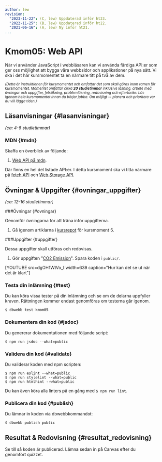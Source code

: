 ```yaml
---
author: lew
revision:
  "2023-11-22": (C, lew) Uppdaterad inför ht23.
  "2022-11-25": (B, lew) Uppdaterad inför ht22.
  "2021-06-16": (A, lew) Ny inför ht21.
...
```


# Kmom05: Web API

När vi använder JavaScript i webbläsaren kan vi använda färdiga API:er som ger oss möjlighet att bygga våra webbsidor och applikationer på nya sätt. Vi ska i det här kursmomentet ta en närmare titt på två av dem.

<!--more-->

<small><i>(Detta är instruktionen för kursmomentet och omfattar det som skall göras inom ramen för kursmomentet. Momentet omfattar cirka **20 studietimmar** inklusive läsning, arbete med övningar och uppgifter, felsökning, problemlösning, redovisning och eftertanke. Läs igenom hela kursmomentet innan du börjar jobba. Om möjligt -- planera och prioritera var du vill lägga tiden.)</i></small>

## Läsanvisningar {#lasanvisningar}

_(ca: 4-6 studietimmar)_

### MDN {#mdn}

Skaffa en överblick av följande:

1. [Web API på mdn](https://developer.mozilla.org/en-US/docs/Web/API).

Där finns en hel del listade API:er. I detta kursmoment ska vi titta närmare på [fetch API](https://developer.mozilla.org/en-US/docs/Web/API/Fetch_API) och [Web Storage API](https://developer.mozilla.org/en-US/docs/Web/API/Web_Storage_API).

## Övningar & Uppgifter {#ovningar_uppgifter}

_(ca: 12-16 studietimmar)_

###Övningar {#ovningar}

Genomför övningarna för att träna inför uppgifterna.

1. Gå igenom artiklarna i [kursrepot](https://github.com/dbwebb-se/js-v2/tree/master/components/05) för kursmoment 5.

###Uppgifter {#uppgifter}

Dessa uppgifter skall utföras och redovisas.

1. Gör uppgiften "[CO2 Emission](https://github.com/dbwebb-se/js-v2/blob/master/components/05/assignment-1.md)". Spara koden i `public/`.


[YOUTUBE src=dgOH1WtVo_I width=639 caption="Hur kan det se ut när det är klart"]

### Testa din inlämning {#test}

Du kan köra vissa tester på din inlämning och se om de delarna uppfyller kraven. Rättningen kommer endast genomföras om testerna går igenom.

```console
$ dbwebb test kmom05
```

### Dokumentera din kod {#jsdoc}

Du genererar dokumentationen med följande script:

```console
$ npm run jsdoc --what=public
```


### Validera din kod {#validate}

Du validerar koden med npm scripten:

```console
$ npm run eslint --what=public
$ npm run stylelint --what=public
$ npm run htmlhint --what=public
```

Du kan även köra alla linters på en gång med `$ npm run lint`.


### Publicera din kod {#publish}

Du lämnar in koden via dbwebbkommandot:

```console
$ dbwebb publish public
```

## Resultat & Redovisning {#resultat_redovisning}

Se till så koden är publicerad. Lämna sedan in på Canvas efter du genomfört quizzet.
